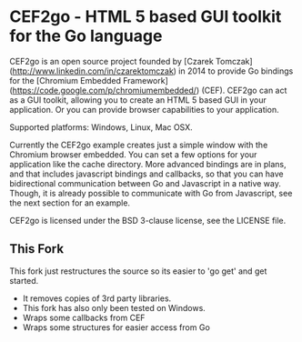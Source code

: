 CEF2go - HTML 5 based GUI toolkit for the Go language
=====================================================

CEF2go is an open source project founded by [Czarek Tomczak]
(http://www.linkedin.com/in/czarektomczak) in 2014
to provide Go bindings for the [Chromium Embedded Framework]
(https://code.google.com/p/chromiumembedded/) (CEF).
CEF2go can act as a GUI toolkit, allowing you to create an HTML 5
based GUI in your application. Or you can provide browser
capabilities to your application.

Supported platforms: Windows, Linux, Mac OSX.

Currently the CEF2go example creates just a simple window with
the Chromium browser embedded. You can set a few options for
your application like the cache directory. More advanced bindings
are in plans, and that includes javascript bindings and callbacks, so
that you can have bidirectional communication between Go and
Javascript in a native way. Though, it is already possible to
communicate with Go from Javascript, see the next section for
an example.

CEF2go is licensed under the BSD 3-clause license, see the LICENSE
file.

This Fork
---------
This fork just restructures the source so its easier to 'go get' and get started.
 * It removes copies of 3rd party libraries.
 * This fork has also only been tested on Windows.
 * Wraps some callbacks from CEF
 * Wraps some structures for easier access from Go




